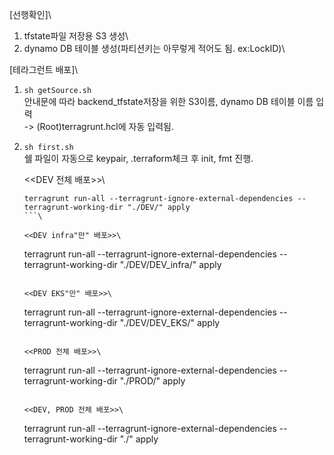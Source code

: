 [선행확인]\
1. tfstate파일 저장용 S3 생성\
2. dynamo DB 테이블 생성(파티션키는 아무렇게 적어도 됨. ex:LockID)\

[테라그런트 배포]\
1. ```sh getSource.sh```\
    안내문에 따라 backend_tfstate저장을 위한 S3이름, dynamo DB 테이블 이름 입력\
    -> (Root)terragrunt.hcl에 자동 입력됨.

2. ```sh first.sh```\
    쉘 파일이 자동으로 keypair, .terraform체크 후 init, fmt 진행.

    <<DEV 전체 배포>>\
    ```
    terragrunt run-all --terragrunt-ignore-external-dependencies --terragrunt-working-dir "./DEV/" apply
    ```\

    <<DEV infra"만" 배포>>\
    ```
    terragrunt run-all --terragrunt-ignore-external-dependencies --terragrunt-working-dir "./DEV/DEV_infra/" apply
    ```\

    <<DEV EKS"만" 배포>>\
    ```
    terragrunt run-all --terragrunt-ignore-external-dependencies --terragrunt-working-dir "./DEV/DEV_EKS/" apply
    ```\

    <<PROD 전체 배포>>\
    ```
    terragrunt run-all --terragrunt-ignore-external-dependencies --terragrunt-working-dir "./PROD/" apply
    ```\
    
    <<DEV, PROD 전체 배포>>\
    ```
    terragrunt run-all --terragrunt-ignore-external-dependencies --terragrunt-working-dir "./" apply
    ```\
    
    
    
